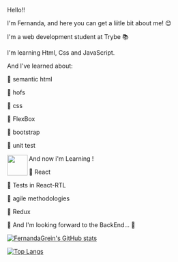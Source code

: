 Hello!! 

I'm Fernanda, and here you can get a liitle bit about me! 😊

I'm a web development student at Trybe 📚

I'm learning Html, Css and JavaScript.

And I've learned about:

🔶 semantic html

🔶 hofs

🔶 css

🔶 FlexBox

🔶 bootstrap

🔶 unit test

And now i'm Learning ! <a href="url"><img src="https://www.google.com/imgres?imgurl=https%3A%2F%2Fbrandslogos.com%2Fwp-content%2Fuploads%2Fimages%2Freact-logo-vector.svg&imgrefurl=https%3A%2F%2Fbrandslogos.com%2Fr%2Freact-logo-vector%2F&tbnid=C54EqVI1X7EDsM&vet=12ahUKEwiI-4fo65v4AhW8pZUCHdUPDQwQMygIegUIARDLAQ..i&docid=4C7J4ztWcNpjQM&w=2500&h=2246&q=react%20logo&ved=2ahUKEwiI-4fo65v4AhW8pZUCHdUPDQwQMygIegUIARDLAQ" align="left" height="48" width="48" ></a>

🔶 React

🔶 Tests in React-RTL

🔶 agile methodologies

🔶 Redux

🔷 And I'm looking forward to the BackEnd... 🔷

[![FernandaGrein's GitHub stats](https://github-readme-stats.vercel.app/api?username=FernandaGrein&theme=tokyonight)](https://github.com/anuraghazra/github-readme-stats)

[![Top Langs](https://github-readme-stats.vercel.app/api/top-langs/?username=FernandaGrein&theme=tokyonight)](https://github.com/anuraghazra/github-readme-stats)

